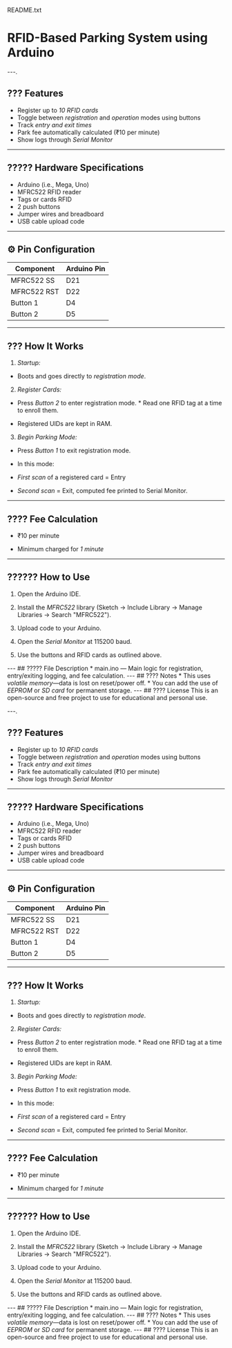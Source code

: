 README.txt

# RFID-Based Parking System using Arduino


---.

## ??? Features

* Register up to *10 RFID cards*
* Toggle between *registration* and *operation* modes using buttons
* Track *entry and exit times*
* Park fee automatically calculated (₹10 per minute)
* Show logs through *Serial Monitor*

---

## ????? Hardware Specifications

* Arduino (i.e., Mega, Uno)
* MFRC522 RFID reader
* Tags or cards RFID
* 2 push buttons
* Jumper wires and breadboard
* USB cable upload code

---

## ⚙ Pin Configuration

| Component   | Arduino Pin |
| ------------ | ------------ |
| MFRC522 SS | D21          |
| MFRC522 RST | D22         |
| Button 1    | D4          |
| Button 2    | D5          |

---

## ??? How It Works

1. *Startup:*

* Boots and goes directly to *registration mode*.

2. *Register Cards:*

* Press *Button 2* to enter registration mode. * Read one RFID tag at a time to enroll them.

* Registered UIDs are kept in RAM.

3. *Begin Parking Mode:*

* Press *Button 1* to exit registration mode.

* In this mode:

* *First scan* of a registered card = Entry

* *Second scan* = Exit, computed fee printed to Serial Monitor.

---

## ???? Fee Calculation

* ₹10 per minute

* Minimum charged for *1 minute*

---

## ?????? How to Use

1. Open the Arduino IDE.

2. Install the *MFRC522* library (Sketch → Include Library → Manage Libraries → Search "MFRC522").

3. Upload code to your Arduino.

4. Open the *Serial Monitor* at 115200 baud.

5. Use the buttons and RFID cards as outlined above.

--- ## ????? File Description * main.ino — Main logic for registration, entry/exiting logging, and fee calculation. --- ## ???? Notes * This uses *volatile memory*—data is lost on reset/power off. * You can add the use of *EEPROM* or *SD card* for permanent storage. --- ## ???? License This is an open-source and free project to use for educational and personal use.

---.

## ??? Features

* Register up to *10 RFID cards*
* Toggle between *registration* and *operation* modes using buttons
* Track *entry and exit times*
* Park fee automatically calculated (₹10 per minute)
* Show logs through *Serial Monitor*

---

## ????? Hardware Specifications

* Arduino (i.e., Mega, Uno)
* MFRC522 RFID reader
* Tags or cards RFID
* 2 push buttons
* Jumper wires and breadboard
* USB cable upload code

---

## ⚙ Pin Configuration

| Component   | Arduino Pin |
| ------------ | ------------ |
| MFRC522 SS | D21          |
| MFRC522 RST | D22         |
| Button 1    | D4          |
| Button 2    | D5          |

---

## ??? How It Works

1. *Startup:*

* Boots and goes directly to *registration mode*.

2. *Register Cards:*

* Press *Button 2* to enter registration mode. * Read one RFID tag at a time to enroll them.

* Registered UIDs are kept in RAM.

3. *Begin Parking Mode:*

* Press *Button 1* to exit registration mode.

* In this mode:

* *First scan* of a registered card = Entry

* *Second scan* = Exit, computed fee printed to Serial Monitor.

---

## ???? Fee Calculation

* ₹10 per minute

* Minimum charged for *1 minute*

---

## ?????? How to Use

1. Open the Arduino IDE.

2. Install the *MFRC522* library (Sketch → Include Library → Manage Libraries → Search "MFRC522").

3. Upload code to your Arduino.

4. Open the *Serial Monitor* at 115200 baud.

5. Use the buttons and RFID cards as outlined above.

--- ## ????? File Description * main.ino — Main logic for registration, entry/exiting logging, and fee calculation. --- ## ???? Notes * This uses *volatile memory*—data is lost on reset/power off. * You can add the use of *EEPROM* or *SD card* for permanent storage. --- ## ???? License This is an open-source and free project to use for educational and personal use.

